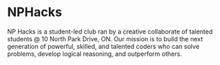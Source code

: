 # NPHacks
NP Hacks is a student-led club ran by a creative collaborate of talented students @ 10 North Park Drive, ON. Our mission is to build the next generation of powerful, skilled, and talented coders who can solve problems, develop logical reasoning, and outperform others. 
